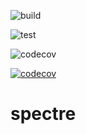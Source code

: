 
<!-- badges: start -->
![build](https://github.com/r-spatialecology/spectre/workflows/r-build/badge.svg)

![test](https://github.com/r-spatialecology/spectre/workflows/test/badge.svg)

![codecov](https://codecov.io/gh/r-spatialecology/spectre/branch/main/graph/badge.svg?token=6xoTj9a1ci)

[![codecov](https://codecov.io/gh/bitbacchus/spectre/branch/main/graph/badge.svg?token=JKJ3I6ITRK)](https://codecov.io/gh/bitbacchus/spectre)

<!-- badges: end -->
# spectre

